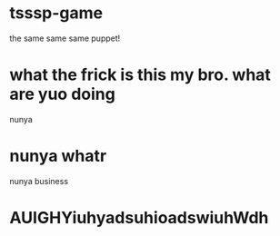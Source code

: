 # tsssp-game
the same same same puppet!

# what the frick is this my bro. what are yuo doing
nunya
# nunya whatr
nunya business
# AUIGHYiuhyadsuhioadswiuhWdh
